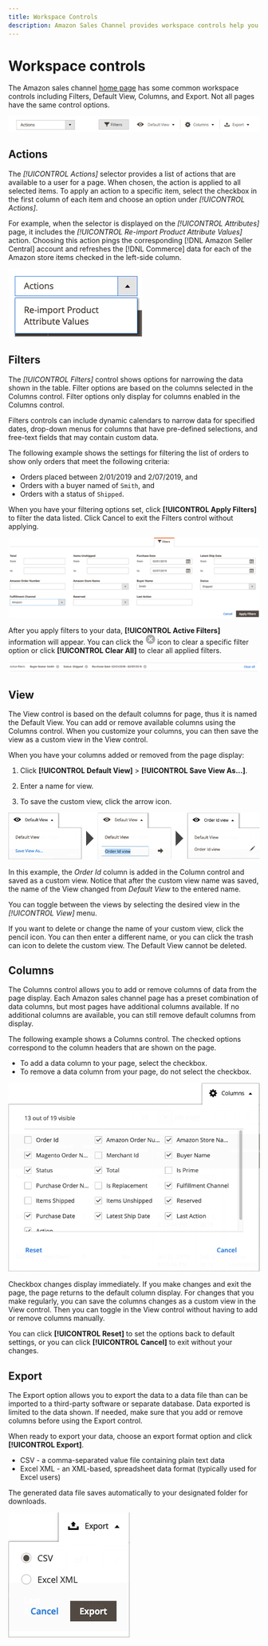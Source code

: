 ```yaml
---
title: Workspace Controls
description: Amazon Sales Channel provides workspace controls help you locate listings, view information, and easily and apply actions.
---
```


# Workspace controls

The Amazon sales channel [home page](./amazon-sales-channel-home.md) has some common workspace controls including Filters, Default View, Columns, and Export. Not all pages have the same control options.

![Amazon Sales Channel workspace control examples](assets/amazon-workspace-controls.png)

## Actions

The _[!UICONTROL Actions]_ selector provides a list of actions that are available to a user for a page. When chosen, the action is applied to all selected items. To apply an action to a specific item, select the checkbox in the first column of each item and choose an option under _[!UICONTROL Actions]_.

For example, when the selector is displayed on the _[!UICONTROL Attributes]_ page, it includes the _[!UICONTROL Re-import Product Attribute Values]_ action. Choosing this action pings the corresponding [!DNL Amazon Seller Central] account and refreshes the [!DNL Commerce] data for each of the Amazon store items checked in the left-side column.

![Actions menu example](assets/amazon-sales-channel-home-actions-option.png)

## Filters

The _[!UICONTROL Filters]_ control shows options for narrowing the data shown in the table. Filter options are based on the columns selected in the Columns control. Filter options only display for columns enabled in the Columns control.

Filters controls can include dynamic calendars to narrow data for specified dates, drop-down menus for columns that have pre-defined selections, and free-text fields that may contain custom data.

The following example shows the settings for filtering the list of orders to show only orders that meet the following criteria:

- Orders placed between 2/01/2019 and 2/07/2019, and
- Orders with a buyer named of `Smith`, and
- Orders with a status of `Shipped`.

When you have your filtering options set, click **[!UICONTROL Apply Filters]** to filter the data listed. Click Cancel to exit the Filters control without applying.

![Filters control example](assets/workspace-controls-filters.png)

After you apply filters to your data, **[!UICONTROL Active Filters]** information will appear. You can click the ![Clear filters icon](assets/x-icon-clear-filters.png) icon to clear a specific filter option or click **[!UICONTROL Clear All]** to clear all applied filters.

![Active filters example](assets/applied-filters-line.png)

## View

The View control is based on the default columns for page, thus it is named the Default View. You can add or remove available columns using the Columns control. When you customize your columns, you can then save the view as a custom view in the View control.

When you have your columns added or removed from the page display:

1. Click **[!UICONTROL Default View]** > **[!UICONTROL Save View As...]**.

1. Enter a name for view.

1. To save the custom view, click the arrow icon.

![View control example](assets/workspace-controls-view.png)

In this example, the _Order Id_ column is added in the Column control and saved as a custom view. Notice that after the custom view name was saved, the name of the View changed from _Default View_ to the entered name.

You can toggle between the views by selecting the desired view in the _[!UICONTROL View]_ menu.

If you want to delete or change the name of your custom view, click the pencil icon. You can then enter a different name, or you can click the trash can icon to delete the custom view. The Default View cannot be deleted.

## Columns

The Columns control allows you to add or remove columns of data from the page display. Each Amazon sales channel page has a preset combination of data columns, but most pages have additional columns available. If no additional columns are available, you can still remove default columns from display.

The following example shows a Columns control. The checked options correspond to the column headers that are shown on the page.

- To add a data column to your page, select the checkbox.
- To remove a data column from your page, do not select the checkbox.

![Columns control example](assets/workspace-controls-columns.png)

Checkbox changes display immediately. If you make changes and exit the page, the page returns to the default column display. For changes that you make regularly, you can save the columns changes as a custom view in the View control. Then you can toggle in the View control without having to add or remove columns manually.

You can click **[!UICONTROL Reset]** to set the options back to default settings, or you can click **[!UICONTROL Cancel]** to exit without your changes.

## Export

The Export option allows you to export the data to a data file than can be imported to a third-party software or separate database. Data exported is limited to the data shown. If needed, make sure that you add or remove columns before using the Export control.

When ready to export your data, choose an export format option and click **[!UICONTROL Export]**.

- CSV - a comma-separated value file containing plain text data
- Excel XML - an XML-based, spreadsheet data format (typically used for Excel users)

The generated data file saves automatically to your designated folder for downloads.

![Export control](assets/workspace-controls-export.png)
